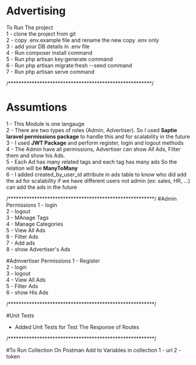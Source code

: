 # Advertising

To Run The project <br>
1 - clone the project from git <br>
2 - copy .env.example file and rename the new copy .env only <br>
3 - add your DB details in .env file <br>
4 - Run composer install command <br>
5 - Run php artisan key:generate command <br>
6 - Run php artisan migrate:fresh --seed command <br>
7 - Run php artisan serve command <br>

/*******************************************************/
# Assumtions

1 - This Module is one langauge <br>
2 - There are two types of roles (Admin, Advertiser).
So I used <b>Saptie laravel permissions package</b> 
to handle this and for scalability in the future<br>
3 - I used <b>JWT Package</b> and perform register, login and logout methods<br>
4 - The Admin have all permissions, Advertiser can show All Ads, Filter them and show his Ads. <br>
5 - Each Ad has many related tags and each tag has many ads So the relation will be <b>ManyToMany</b><br>
6 - I added created_by_user_id attribute in ads table to know who did add the ad
for scalability if we have different users not admin (ex: sales, HR, ...) can add the ads in the future 

/********************************************************/
#Admin Permissions
1 - login <br>
2 - logout <br>
3 - MAnage Tags <br>
4 - Manage Categories <br>
5 - View All Ads <br>
6 - Filter Ads <br>
7 - Add ads <br>
8 - show Advertiser's Ads <br>

#Admvertiser Permissions
1 - Register <br>
2 - login <br>
3 - logout <br>
4 - View All Ads <br>
5 - Filter Ads <br>
6 - show His Ads <br>

/********************************************************/

#Unit Tests

- Added Unit Tests for Test The Response of Routes

/********************************************************/

#To Run Collection On Postman 
Add to Variables in collection
1 - url 
2 - token

